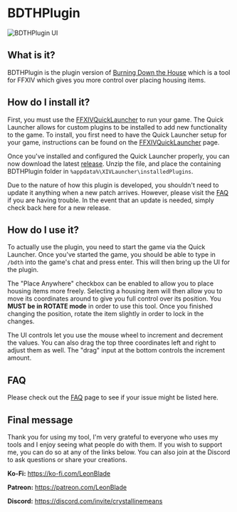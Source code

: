 # BDTHPlugin

![BDTHPlugin UI](https://i.imgur.com/AdznUyJ.png)

## What is it?
BDTHPlugin is the plugin version of [Burning Down the House](https://github.com/LeonBlade/BurningDownTheHouse) which is a tool for FFXIV which gives you more control over placing housing items.

## How do I install it?
First, you must use the [FFXIVQuickLauncher](https://github.com/goatcorp/FFXIVQuickLauncher) to run your game. The Quick Launcher allows for custom plugins to be installed to add new functionality to the game. To install, you first need to have the Quick Launcher setup for your game, instructions can be found on the [FFXIVQuickLauncher](https://github.com/goatcorp/FFXIVQuickLauncher) page.

Once you've installed and configured the Quick Launcher properly, you can now download the latest [release](https://github.com/LeonBlade/BDTHPlugin/releases/latest). Unzip the file, and place the containing BDTHPlugin folder in `%appdata%\XIVLauncher\installedPlugins`.

Due to the nature of how this plugin is developed, you shouldn't need to update it anything when a new patch arrives. However, please visit the [FAQ](https://github.com/LeonBlade/BDTHPlugin/wiki/FAQ) if you are having trouble. In the event that an update is needed, simply check back here for a new release.

## How do I use it?
To actually use the plugin, you need to start the game via the Quick Launcher. Once you've started the game, you should be able to type in `/bdth` into the game's chat and press enter. This will then bring up the UI for the plugin.

The "Place Anywhere" checkbox can be enabled to allow you to place housing items more freely. Selecting a housing item will then allow you to move its coordinates around to give you full control over its position. You **MUST be in ROTATE mode** in order to use this tool. Once you finished changing the position, rotate the item slightly in order to lock in the changes.

The UI controls let you use the mouse wheel to increment and decrement the values. You can also drag the top three coordinates left and right to adjust them as well. The "drag" input at the bottom controls the increment amount.

## FAQ
Please check out the [FAQ](https://github.com/LeonBlade/BDTHPlugin/wiki/FAQ) page to see if your issue might be listed here.

## Final message
Thank you for using my tool, I'm very grateful to everyone who uses my tools and I enjoy seeing what people do with them. If you wish to support me, you can do so at any of the links below. You can also join at the Discord to ask questions or share your creations.

**Ko-Fi:** https://ko-fi.com/LeonBlade

**Patreon:** https://patreon.com/LeonBlade

**Discord:** https://discord.com/invite/crystallinemeans
